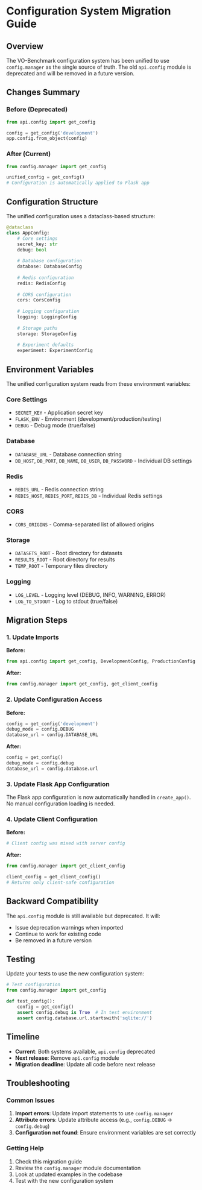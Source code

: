 # Configuration System Migration Guide

## Overview

The VO-Benchmark configuration system has been unified to use `config.manager` as the single source of truth. The old `api.config` module is deprecated and will be removed in a future version.

## Changes Summary

### Before (Deprecated)
```python
from api.config import get_config

config = get_config('development')
app.config.from_object(config)
```

### After (Current)
```python
from config.manager import get_config

unified_config = get_config()
# Configuration is automatically applied to Flask app
```

## Configuration Structure

The unified configuration uses a dataclass-based structure:

```python
@dataclass
class AppConfig:
    # Core settings
    secret_key: str
    debug: bool
    
    # Database configuration
    database: DatabaseConfig
    
    # Redis configuration  
    redis: RedisConfig
    
    # CORS configuration
    cors: CorsConfig
    
    # Logging configuration
    logging: LoggingConfig
    
    # Storage paths
    storage: StorageConfig
    
    # Experiment defaults
    experiment: ExperimentConfig
```

## Environment Variables

The unified configuration system reads from these environment variables:

### Core Settings
- `SECRET_KEY` - Application secret key
- `FLASK_ENV` - Environment (development/production/testing)
- `DEBUG` - Debug mode (true/false)

### Database
- `DATABASE_URL` - Database connection string
- `DB_HOST`, `DB_PORT`, `DB_NAME`, `DB_USER`, `DB_PASSWORD` - Individual DB settings

### Redis
- `REDIS_URL` - Redis connection string
- `REDIS_HOST`, `REDIS_PORT`, `REDIS_DB` - Individual Redis settings

### CORS
- `CORS_ORIGINS` - Comma-separated list of allowed origins

### Storage
- `DATASETS_ROOT` - Root directory for datasets
- `RESULTS_ROOT` - Root directory for results
- `TEMP_ROOT` - Temporary files directory

### Logging
- `LOG_LEVEL` - Logging level (DEBUG, INFO, WARNING, ERROR)
- `LOG_TO_STDOUT` - Log to stdout (true/false)

## Migration Steps

### 1. Update Imports

**Before:**
```python
from api.config import get_config, DevelopmentConfig, ProductionConfig
```

**After:**
```python
from config.manager import get_config, get_client_config
```

### 2. Update Configuration Access

**Before:**
```python
config = get_config('development')
debug_mode = config.DEBUG
database_url = config.DATABASE_URL
```

**After:**
```python
config = get_config()
debug_mode = config.debug
database_url = config.database.url
```

### 3. Update Flask App Configuration

The Flask app configuration is now automatically handled in `create_app()`. No manual configuration loading is needed.

### 4. Update Client Configuration

**Before:**
```python
# Client config was mixed with server config
```

**After:**
```python
from config.manager import get_client_config

client_config = get_client_config()
# Returns only client-safe configuration
```

## Backward Compatibility

The `api.config` module is still available but deprecated. It will:
- Issue deprecation warnings when imported
- Continue to work for existing code
- Be removed in a future version

## Testing

Update your tests to use the new configuration system:

```python
# Test configuration
from config.manager import get_config

def test_config():
    config = get_config()
    assert config.debug is True  # In test environment
    assert config.database.url.startswith('sqlite://')
```

## Timeline

- **Current**: Both systems available, `api.config` deprecated
- **Next release**: Remove `api.config` module
- **Migration deadline**: Update all code before next release

## Troubleshooting

### Common Issues

1. **Import errors**: Update import statements to use `config.manager`
2. **Attribute errors**: Update attribute access (e.g., `config.DEBUG` → `config.debug`)
3. **Configuration not found**: Ensure environment variables are set correctly

### Getting Help

1. Check this migration guide
2. Review the `config.manager` module documentation
3. Look at updated examples in the codebase
4. Test with the new configuration system
